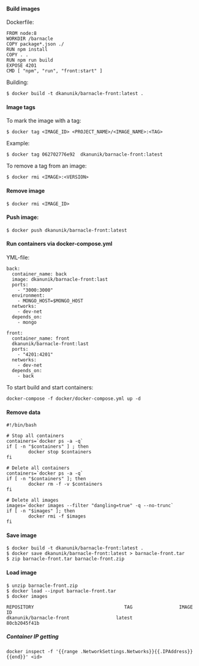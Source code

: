 #### Build images

Dockerfile:
```
FROM node:8
WORKDIR /barnacle
COPY package*.json ./
RUN npm install
COPY . .
RUN npm run build
EXPOSE 4201
CMD [ "npm", "run", "front:start" ]
```

Building:
```
$ docker build -t dkanunik/barnacle-front:latest .
```

#### Image tags
To mark the image with a tag:
```
$ docker tag <IMAGE_ID> <PROJECT_NAME>/<IMAGE_NAME>:<TAG>
```
Example:
```
$ docker tag 062702776e92  dkanunik/barnacle-front:latest
```
To remove a tag from an image:
```
$ docker rmi <IMAGE>:<VERSION>
```

#### Remove image
```
$ docker rmi <IMAGE_ID>
```

#### Push image:
```
$ docker push dkanunik/barnacle-front:latest
```

#### Run containers via docker-compose.yml

YML-file:
```
back:
  container_name: back
  image: dkanunik/barnacle-front:last
  ports:
    - "3000:3000"
  environment:
    - MONGO_HOST=$MONGO_HOST
  networks:
    - dev-net
  depends_on:
    - mongo

front:
  container_name: front
  dkanunik/barnacle-front:last
  ports:
    - "4201:4201"
  networks:
    - dev-net
  depends_on:
    - back
```
To start build and start containers:
```
docker-compose -f docker/docker-compose.yml up -d
```

#### Remove data
```
#!/bin/bash

# Stop all containers
containers=`docker ps -a -q`
if [ -n "$containers" ] ; then
        docker stop $containers
fi

# Delete all containers
containers=`docker ps -a -q`
if [ -n "$containers" ]; then
        docker rm -f -v $containers
fi

# Delete all images
images=`docker images --filter "dangling=true" -q --no-trunc`
if [ -n "$images" ]; then
        docker rmi -f $images
fi
```


#### Save image
```
$ docker build -t dkanunik/barnacle-front:latest .
$ docker save dkanunik/barnacle-front:latest > barnacle-front.tar
$ zip barnacle-front.tar barnacle-front.zip
```

#### Load image
```
$ unzip barnacle-front.zip
$ docker load --input barnacle-front.tar
$ docker images

REPOSITORY                                 TAG                 IMAGE ID          
dkanunik/barnacle-front                 latest              80cb2045f41b         
```

##### Container IP getting
```
docker inspect -f '{{range .NetworkSettings.Networks}}{{.IPAddress}}{{end}}' <id>
```